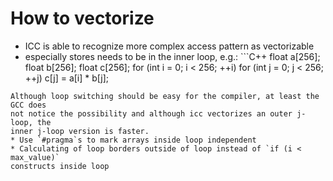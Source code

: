 How to vectorize
================

* ICC is able to recognize more complex access pattern as vectorizable
* especially stores needs to be in the inner loop, e.g.: ```C++
float a[256];
float b[256];
float c[256];
for (int i = 0; i < 256; ++i)
    for (int j = 0; j < 256; ++j)
        c[j] = a[i] * b[j];
```
Although loop switching should be easy for the compiler, at least the GCC does
not notice the possibility and although icc vectorizes an outer j-loop, the
inner j-loop version is faster.
* Use `#pragma`s to mark arrays inside loop independent
* Calculating of loop borders outside of loop instead of `if (i < max_value)`
constructs inside loop
